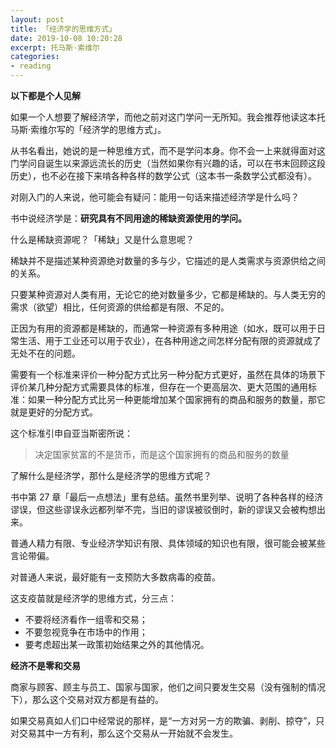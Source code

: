 ```yaml
---
layout: post
title: 「经济学的思维方式」
date: 2019-10-08 10:20:28
excerpt: 托马斯·索维尔
categories: 
- reading
---
```


**以下都是个人见解**

如果一个人想要了解经济学，而他之前对这门学问一无所知。我会推荐他读这本托马斯·索维尔写的「经济学的思维方式」。

从书名看出，她说的是一种思维方式，而不是学问本身。你不会一上来就得面对这门学问自诞生以来源远流长的历史（当然如果你有兴趣的话，可以在书末回顾这段历史），也不必在接下来啃各种各样的数学公式（这本书一条数学公式都没有）。

对刚入门的人来说，他可能会有疑问：能用一句话来描述经济学是什么吗？

书中说经济学是：**研究具有不同用途的稀缺资源使用的学问。**

什么是稀缺资源呢？「稀缺」又是什么意思呢？

稀缺并不是描述某种资源绝对数量的多与少，它描述的是人类需求与资源供给之间的关系。

只要某种资源对人类有用，无论它的绝对数量多少，它都是稀缺的。与人类无穷的需求（欲望）相比，任何资源的供给都是有限、不足的。

正因为有用的资源都是稀缺的，而通常一种资源有多种用途（如水，既可以用于日常生活、用于工业还可以用于农业），在各种用途之间怎样分配有限的资源就成了无处不在的问题。

需要有一个标准来评价一种分配方式比另一种分配方式更好，虽然在具体的场景下评价某几种分配方式需要具体的标准，但存在一个更高层次、更大范围的通用标准：如果一种分配方式比另一种更能增加某个国家拥有的商品和服务的数量，那它就是更好的分配方式。

这个标准引申自亚当斯密所说：

> 决定国家贫富的不是货币，而是这个国家拥有的商品和服务的数量

了解什么是经济学，那什么是经济学的思维方式呢？

书中第 27 章「最后一点想法」里有总结。虽然书里列举、说明了各种各样的经济谬误，但这些谬误永远都列举不完，当旧的谬误被驳倒时，新的谬误又会被构想出来。

普通人精力有限、专业经济学知识有限、具体领域的知识也有限，很可能会被某些言论带偏。

对普通人来说，最好能有一支预防大多数病毒的疫苗。

这支疫苗就是经济学的思维方式，分三点：

- 不要将经济看作一组零和交易；
- 不要忽视竞争在市场中的作用；
- 要考虑超出某一政策初始结果之外的其他情况。

**经济不是零和交易**

商家与顾客、顾主与员工、国家与国家，他们之间只要发生交易（没有强制的情况下），那么这个交易对双方都是有益的。

如果交易真如人们口中经常说的那样，是“一方对另一方的欺骗、剥削、掠夺”，只对交易其中一方有利，那么这个交易从一开始就不会发生。